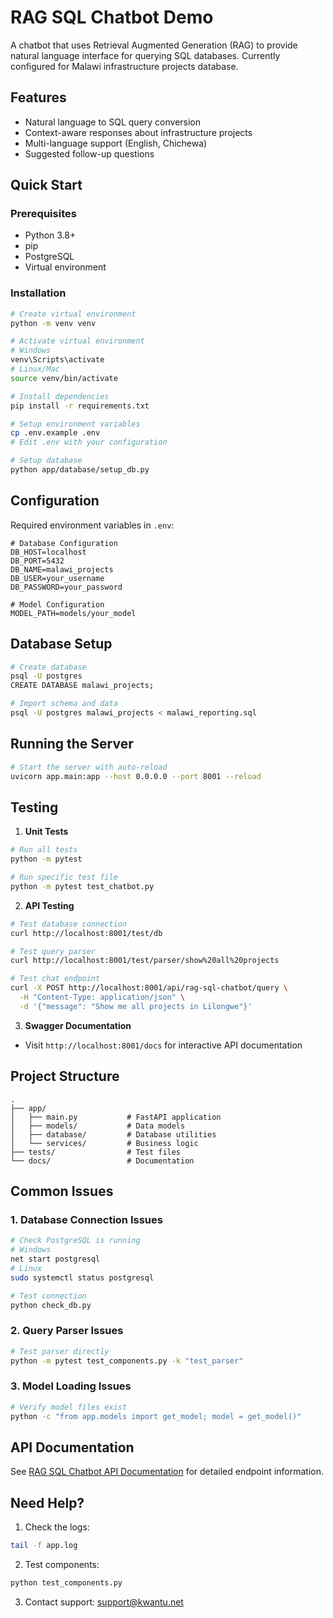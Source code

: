# RAG SQL Chatbot Demo

A chatbot that uses Retrieval Augmented Generation (RAG) to provide natural language interface for querying SQL databases. Currently configured for Malawi infrastructure projects database.

## Features

- Natural language to SQL query conversion
- Context-aware responses about infrastructure projects
- Multi-language support (English, Chichewa)
- Suggested follow-up questions

## Quick Start

### Prerequisites

- Python 3.8+
- pip
- PostgreSQL
- Virtual environment

### Installation

```bash
# Create virtual environment
python -m venv venv

# Activate virtual environment
# Windows
venv\Scripts\activate
# Linux/Mac
source venv/bin/activate

# Install dependencies
pip install -r requirements.txt

# Setup environment variables
cp .env.example .env
# Edit .env with your configuration

# Setup database
python app/database/setup_db.py
```

## Configuration

Required environment variables in `.env`:

```env
# Database Configuration
DB_HOST=localhost
DB_PORT=5432
DB_NAME=malawi_projects
DB_USER=your_username
DB_PASSWORD=your_password

# Model Configuration
MODEL_PATH=models/your_model
```

## Database Setup

```bash
# Create database
psql -U postgres
CREATE DATABASE malawi_projects;

# Import schema and data
psql -U postgres malawi_projects < malawi_reporting.sql
```

## Running the Server

```bash
# Start the server with auto-reload
uvicorn app.main:app --host 0.0.0.0 --port 8001 --reload
```

## Testing

1. **Unit Tests**
```bash
# Run all tests
python -m pytest

# Run specific test file
python -m pytest test_chatbot.py
```

2. **API Testing**
```bash
# Test database connection
curl http://localhost:8001/test/db

# Test query parser
curl http://localhost:8001/test/parser/show%20all%20projects

# Test chat endpoint
curl -X POST http://localhost:8001/api/rag-sql-chatbot/query \
  -H "Content-Type: application/json" \
  -d '{"message": "Show me all projects in Lilongwe"}'
```

3. **Swagger Documentation**
- Visit `http://localhost:8001/docs` for interactive API documentation

## Project Structure

```
.
├── app/
│   ├── main.py           # FastAPI application
│   ├── models/           # Data models
│   ├── database/         # Database utilities
│   └── services/         # Business logic
├── tests/                # Test files
└── docs/                 # Documentation
```

## Common Issues

### 1. Database Connection Issues
```bash
# Check PostgreSQL is running
# Windows
net start postgresql
# Linux
sudo systemctl status postgresql

# Test connection
python check_db.py
```

### 2. Query Parser Issues
```bash
# Test parser directly
python -m pytest test_components.py -k "test_parser"
```

### 3. Model Loading Issues
```bash
# Verify model files exist
python -c "from app.models import get_model; model = get_model()"
```

## API Documentation

See [RAG SQL Chatbot API Documentation](../rag-pdf-chatbot/docs/rag_sql_chatbot_api.md) for detailed endpoint information.

## Need Help?

1. Check the logs:
```bash
tail -f app.log
```

2. Test components:
```bash
python test_components.py
```

3. Contact support: support@kwantu.net
